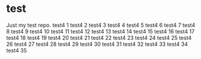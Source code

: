# test
Just my test repo.
test4 1
test4 2
test4 3
test4 4
test4 5
test4 6
test4 7
test4 8
test4 9
test4 10
test4 11
test4 12
test4 13
test4 14
test4 15
test4 16
test4 17
test4 18
test4 19
test4 20
test4 21
test4 22
test4 23
test4 24
test4 25
test4 26
test4 27
test4 28
test4 29
test4 30
test4 31
test4 32
test4 33
test4 34
test4 35
